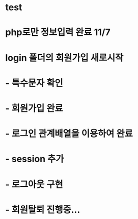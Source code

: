 # test
# php로만 정보입력 완료 11/7
# login 폴더의 회원가입 새로시작
# - 특수문자 확인
# - 회원가입 완료
# - 로그인 관계배열을 이용하여 완료
# - session 추가
# - 로그아웃 구현
# - 회원탈퇴 진행중...
